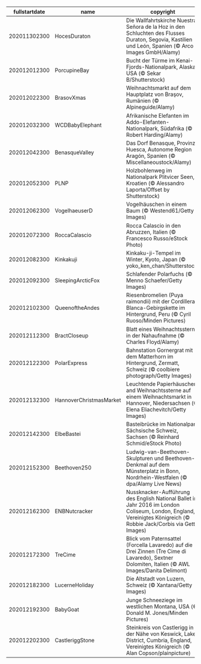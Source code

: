 |fullstartdate|name|copyright|title|image|
|--|--|--|--|--|
202011302300|HocesDuraton|Die Wallfahrtskirche Nuestra Señora de la Hoz in den Schluchten des Flusses Duraton, Segovia, Kastilien und León, Spanien (© Arco Images GmbH/Alamy)|Versteck in der Schlucht|![](/de-DE/2020/12/202011302300HocesDuraton.jpg)|
202012012300|PorcupineBay|Bucht der Türme im Kenai-Fjords-Nationalpark, Alaska, USA (© Sekar B/Shutterstock)|Schutz für Alaska|![](/de-DE/2020/12/202012012300PorcupineBay.jpg)|
202012022300|BrasovXmas|Weihnachtsmarkt auf dem Hauptplatz von Braşov, Rumänien (© Alpineguide/Alamy)|Ein Karpaten-Weihnachtsmarkt|![](/de-DE/2020/12/202012022300BrasovXmas.jpg)|
202012032300|WCDBabyElephant|Afrikanische Elefanten im Addo-Elefanten-Nationalpark, Südafrika (© Robert Harding/Alamy)|Kleiner unter Großen|![](/de-DE/2020/12/202012032300WCDBabyElephant.jpg)|
202012042300|BenasqueValley|Das Dorf Benasque, Provinz Huesca, Autonome Region Aragón, Spanien (© Miscellaneoustock/Alamy)|Ein malerisches Winterdorf|![](/de-DE/2020/12/202012042300BenasqueValley.jpg)|
202012052300|PLNP|Holzbohlenweg im Nationalpark Plitvicer Seen, Kroatien (© Alessandro Laporta/Offset by Shutterstock)|Ein verstecktes Juwel in Kroatien|![](/de-DE/2020/12/202012052300PLNP.jpg)|
202012062300|VogelhaeuserD|Vogelhäuschen in einem Baum (© Westend61/Getty Images)|Bereit zur Fütterung|![](/de-DE/2020/12/202012062300VogelhaeuserD.jpg)|
202012072300|RoccaCalascio|Rocca Calascio in den Abruzzen, Italien (© Francesco Russo/eStock Photo)|Eine Festung im Himmel|![](/de-DE/2020/12/202012072300RoccaCalascio.jpg)|
202012082300|Kinkakuji|Kinkaku-ji-Tempel im Winter, Kyoto, Japan (© yoko_ken_chan/Shutterstock)|Der „Goldene Pavillon“|![](/de-DE/2020/12/202012082300Kinkakuji.jpg)|
202012092300|SleepingArcticFox|Schlafender Polarfuchs (© Menno Schaefer/Getty Images)|Wovon mag dieser Fuchs träumen?|![](/de-DE/2020/12/202012092300SleepingArcticFox.jpg)|
202012102300|QueenoftheAndes|Riesenbromelien (Puya raimondii) mit der Cordillera-Blanca-Gebirgskette im Hintergrund, Peru (© Cyril Ruoso/Minden Pictures)|„Königin der Anden“|![](/de-DE/2020/12/202012102300QueenoftheAndes.jpg)|
202012112300|BractCloseup|Blatt eines Weihnachtssterns in der Nahaufnahme (© Charles Floyd/Alamy)|Was ist hier abgebildet?|![](/de-DE/2020/12/202012112300BractCloseup.jpg)|
202012122300|PolarExpress|Bahnstation Gornergrat mit dem Matterhorn im Hintergrund, Zermatt, Schweiz (© coolbiere photograph/Getty Images)|Bahnfahren auf 3.089 Meter über dem Meer|![](/de-DE/2020/12/202012122300PolarExpress.jpg)|
202012132300|HannoverChristmasMarket|Leuchtende Papierhäuschen and Weihnachtssterne auf einem Weihnachtsmarkt in Hannover, Niedersachsen (© Elena Eliachevitch/Getty Images)|Leuchten in der Nacht|![](/de-DE/2020/12/202012132300HannoverChristmasMarket.jpg)|
202012142300|ElbeBastei|Basteibrücke im Nationalpark Sächsische Schweiz, Sachsen (© Reinhard Schmid/eStock Photo)|Winter an der Bastei|![](/de-DE/2020/12/202012142300ElbeBastei.jpg)|
202012152300|Beethoven250|Ludwig-van-Beethoven-Skulpturen und Beethoven-Denkmal auf dem Münsterplatz in Bonn, Nordrhein-Westfalen (© dpa/Alamy Live News)|Beethovens 250. Geburtstag|![](/de-DE/2020/12/202012152300Beethoven250.jpg)|
202012162300|ENBNutcracker|Nussknacker-Aufführung des English National Ballet im Jahr 2016 im London Coliseum, London, England, Vereinigtes Königreich (© Robbie Jack/Corbis via Getty Images)|Wintermärchen zur Weihnachtszeit|![](/de-DE/2020/12/202012162300ENBNutcracker.jpg)|
202012172300|TreCime|Blick vom Paternsattel (Forcella Lavaredo) auf die Drei Zinnen (Tre Cime di Lavaredo), Sextner Dolomiten, Italien (© AWL Images/Danita Delimont)|Überwältigender Blick auf die „bleichen Berge“|![](/de-DE/2020/12/202012172300TreCime.jpg)|
202012182300|LucerneHoliday|Die Altstadt von Luzern, Schweiz (© Xantana/Getty Images)|Altstadt im vorweihnachtlichen Glanz|![](/de-DE/2020/12/202012182300LucerneHoliday.jpg)|
202012192300|BabyGoat|Junge Schneeziege im westlichen Montana, USA (© Donald M. Jones/Minden Pictures)|Spaß im Schnee|![](/de-DE/2020/12/202012192300BabyGoat.jpg)|
202012202300|CastleriggStone|Steinkreis von Castlerigg in der Nähe von Keswick, Lake District, Cumbria, England, Vereinigtes Königreich (© Alan Copson/plainpicture)|Steinkreis zur Wintersonnenwende|![](/de-DE/2020/12/202012202300CastleriggStone.jpg)|
